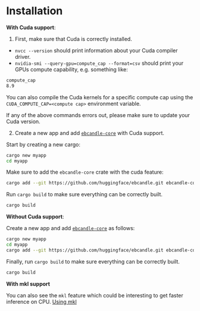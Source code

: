 # Installation

**With Cuda support**:

1. First, make sure that Cuda is correctly installed.
- `nvcc --version` should print information about your Cuda compiler driver.
- `nvidia-smi --query-gpu=compute_cap --format=csv` should print your GPUs compute capability, e.g. something
like:

```bash
compute_cap
8.9
```

You can also compile the Cuda kernels for a specific compute cap using the 
`CUDA_COMPUTE_CAP=<compute cap>` environment variable.

If any of the above commands errors out, please make sure to update your Cuda version.

2. Create a new app and add [`ebcandle-core`](https://github.com/huggingface/ebcandle/tree/main/ebcandle-core) with Cuda support.

Start by creating a new cargo:

```bash
cargo new myapp
cd myapp
```

Make sure to add the `ebcandle-core` crate with the cuda feature:

```bash
cargo add --git https://github.com/huggingface/ebcandle.git ebcandle-core --features "cuda"
```

Run `cargo build` to make sure everything can be correctly built.

```bash
cargo build
```

**Without Cuda support**:

Create a new app and add [`ebcandle-core`](https://github.com/huggingface/ebcandle/tree/main/ebcandle-core) as follows:

```bash
cargo new myapp
cd myapp
cargo add --git https://github.com/huggingface/ebcandle.git ebcandle-core
```

Finally, run `cargo build` to make sure everything can be correctly built.

```bash
cargo build
```

**With mkl support**

You can also see the `mkl` feature which could be interesting to get faster inference on CPU. [Using mkl](./advanced/mkl.md)
